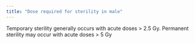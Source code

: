 ```yaml
---
title: "Dose required for sterility in male"
---
```

Temporary sterility generally occurs with acute doses &gt; 2.5 Gy.
Permanent sterility may occur with acute doses &gt; 5 Gy

